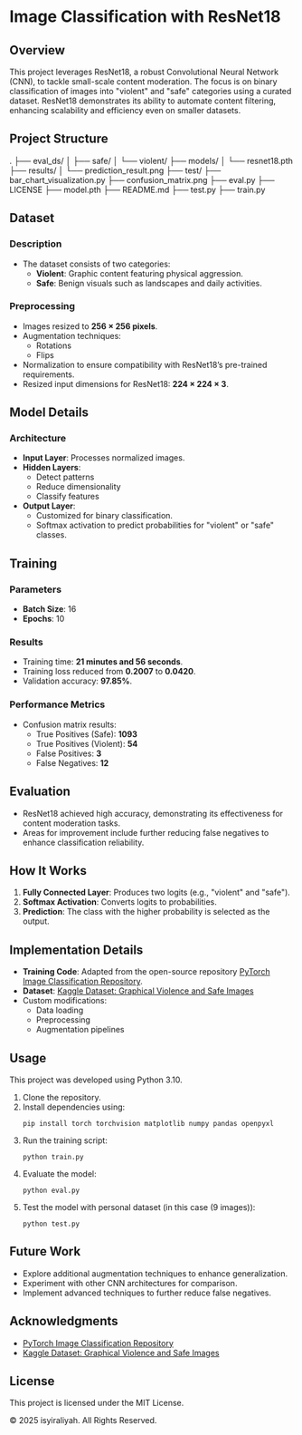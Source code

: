 # Image Classification with ResNet18

## Overview

This project leverages ResNet18, a robust Convolutional Neural Network (CNN), to tackle small-scale content moderation. The focus is on binary classification of images into "violent" and "safe" categories using a curated dataset. ResNet18 demonstrates its ability to automate content filtering, enhancing scalability and efficiency even on smaller datasets.

## Project Structure

.
├── eval_ds/
│   ├── safe/
│   └── violent/
├── models/
│   └── resnet18.pth
├── results/
│   └── prediction_result.png
├── test/
├── bar_chart_visualization.py
├── confusion_matrix.png
├── eval.py
├── LICENSE
├── model.pth
├── README.md
├── test.py
├── train.py

## Dataset

### Description

- The dataset consists of two categories:
  - **Violent**: Graphic content featuring physical aggression.
  - **Safe**: Benign visuals such as landscapes and daily activities.

### Preprocessing

- Images resized to **256 × 256 pixels**.
- Augmentation techniques:
  - Rotations
  - Flips
- Normalization to ensure compatibility with ResNet18’s pre-trained requirements.
- Resized input dimensions for ResNet18: **224 × 224 × 3**.

## Model Details

### Architecture

- **Input Layer**: Processes normalized images.
- **Hidden Layers**:
  - Detect patterns
  - Reduce dimensionality
  - Classify features
- **Output Layer**:
  - Customized for binary classification.
  - Softmax activation to predict probabilities for "violent" or "safe" classes.

## Training

### Parameters
- **Batch Size**: 16
- **Epochs**: 10

### Results
- Training time: **21 minutes and 56 seconds**.
- Training loss reduced from **0.2007** to **0.0420**.
- Validation accuracy: **97.85%**.

### Performance Metrics
- Confusion matrix results:
  - True Positives (Safe): **1093**
  - True Positives (Violent): **54**
  - False Positives: **3**
  - False Negatives: **12**

## Evaluation

- ResNet18 achieved high accuracy, demonstrating its effectiveness for content moderation tasks.
- Areas for improvement include further reducing false negatives to enhance classification reliability.

## How It Works

1. **Fully Connected Layer**: Produces two logits (e.g., "violent" and "safe").
2. **Softmax Activation**: Converts logits to probabilities.
3. **Prediction**: The class with the higher probability is selected as the output.

## Implementation Details

- **Training Code**: Adapted from the open-source repository [PyTorch Image Classification Repository](https://github.com/anilsathyan7/pytorch-image-classification).
- **Dataset**: [Kaggle Dataset: Graphical Violence and Safe Images](https://www.kaggle.com/datasets/kartikeybartwal/graphical-violence-and-safe-images-dataset)
- Custom modifications:
  - Data loading
  - Preprocessing
  - Augmentation pipelines

## Usage

This project was developed using Python 3.10.

1. Clone the repository.
2. Install dependencies using:
   ```
   pip install torch torchvision matplotlib numpy pandas openpyxl
   ```
3. Run the training script:
   ```
   python train.py
   ```
4. Evaluate the model:
   ```
   python eval.py
5. Test the model with personal dataset (in this case (9 images)):
   ```
   python test.py
   ```

## Future Work

- Explore additional augmentation techniques to enhance generalization.
- Experiment with other CNN architectures for comparison.
- Implement advanced techniques to further reduce false negatives.

## Acknowledgments

- [PyTorch Image Classification Repository](https://github.com/anilsathyan7/pytorch-image-classification)
- [Kaggle Dataset: Graphical Violence and Safe Images](https://www.kaggle.com/datasets/kartikeybartwal/graphical-violence-and-safe-images-dataset)

## License

This project is licensed under the MIT License.

© 2025 isyiraliyah. All Rights Reserved.
